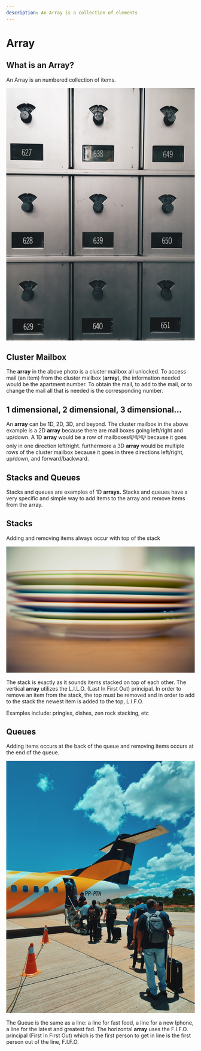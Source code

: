 ```yaml
---
description: An Array is a collection of elements
---
```


# Array

## What is an Array?

An Array is an numbered collection of items.  

![cluster mailbox for an apartment](../.gitbook/assets/pexels-nicole-ashley-rahayu-densmoor-5441974.jpg)

## Cluster Mailbox

The **array** in the above photo is a cluster mailbox all unlocked. To access mail \(an item\) from the cluster mailbox \(**array**\),  the information needed would be the apartment number. To obtain the mail, to add to the mail, or to change the mail all that is needed is the corresponding number. 

## 1 dimensional, 2 dimensional, 3 dimensional...

An **array** can be 1D, 2D, 3D, and beyond. The cluster mailbox in the above example is a 2D **array** because there are mail boxes going left/right and up/down. A 1D **array** would be a row of mailboxes📪📪📪 because it goes only in one direction left/right. furthermore a 3D **array** would be multiple rows of the cluster mailbox because it goes in three directions left/right, up/down, and forward/backward. 

## Stacks and Queues

Stacks and queues are examples of 1D **arrays.** Stacks and queues have a very specific and simple way to add items to the array and remove items from the array.

## Stacks

Adding and removing items always occur with top of the stack

![Stack](../.gitbook/assets/pexels-markus-spiske-95218.jpg)

The stack is exactly as it sounds items stacked on top of each other. The vertical **array** utilizes the L.I.L.O. \(Last In First Out\) principal. In order to remove an item from the stack, the top must be removed and in order to add to the stack the newest item is added to the top, L.I.F.O.

Examples include: pringles, dishes, zen rock stacking, etc

## **Queues**

 Adding items occurs at the back of the queue and removing items occurs at the end of the queue.

![Queue](../.gitbook/assets/pexels-nata-romualdo-4606684.jpg)

The Queue is the same as a line: a line for fast food, a line for a new Iphone, a line for the latest and greatest fad. The horizontal **array** uses the F.I.F.O. principal \(First In First Out\) which is the first person to get in line is the first person out of the line, F.I.F.O.

